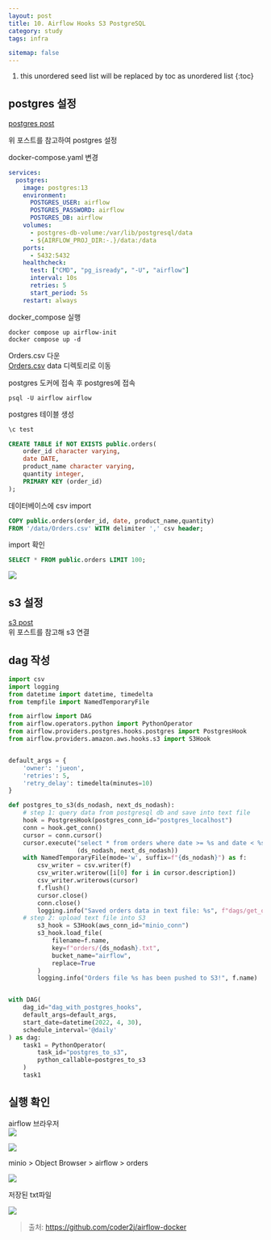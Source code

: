 ```yaml
---
layout: post
title: 10. Airflow Hooks S3 PostgreSQL
category: study
tags: infra

sitemap: false
---
```

1. this unordered seed list will be replaced by toc as unordered list
{:toc}



## postgres 설정

[postgres post](https://will980313.github.io/study/2023-04-29-7_airflow_postgres)

위 포스트를 참고하여 postgres 설정

docker-compose.yaml 변경  


```yaml
services:
  postgres:
    image: postgres:13
    environment:
      POSTGRES_USER: airflow
      POSTGRES_PASSWORD: airflow
      POSTGRES_DB: airflow
    volumes:
      - postgres-db-volume:/var/lib/postgresql/data
      - ${AIRFLOW_PROJ_DIR:-.}/data:/data
    ports:
      - 5432:5432
    healthcheck:
      test: ["CMD", "pg_isready", "-U", "airflow"]
      interval: 10s
      retries: 5
      start_period: 5s
    restart: always
```




docker_compose 실행  
```
docker compose up airflow-init
docker compose up -d
``` 



Orders.csv 다운  
[Orders.csv](https://github.com/coder2j/airflow-docker/blob/main/data/Orders.csv)
data 디렉토리로 이동
  
postgres 도커에 접속 후 postgres에 접속  
```
psql -U airflow airflow
```
postgres 테이블 생성  
```sql
\c test

CREATE TABLE if NOT EXISTS public.orders(
    order_id character varying,
    date DATE,
    product_name character varying,
    quantity integer,
    PRIMARY KEY (order_id)
);
```
데이터베이스에 csv import 
```sql
COPY public.orders(order_id, date, product_name,quantity)
FROM '/data/Orders.csv' WITH delimiter ',' csv header;
```
import 확인
```sql
SELECT * FROM public.orders LIMIT 100;
```
![](/assets/img/post/airflow_hook/hook_1.png)  

## s3 설정

[s3 post](https://will980313.github.io/study/2023-05-17-9_aws_s3_key_sensor_operator)  
위 포스트를 참고해 s3 연결  

## dag 작성

```py
import csv
import logging
from datetime import datetime, timedelta
from tempfile import NamedTemporaryFile

from airflow import DAG
from airflow.operators.python import PythonOperator
from airflow.providers.postgres.hooks.postgres import PostgresHook
from airflow.providers.amazon.aws.hooks.s3 import S3Hook


default_args = {
    'owner': 'jueon',
    'retries': 5,
    'retry_delay': timedelta(minutes=10)
}

def postgres_to_s3(ds_nodash, next_ds_nodash):
    # step 1: query data from postgresql db and save into text file
    hook = PostgresHook(postgres_conn_id="postgres_localhost")
    conn = hook.get_conn()
    cursor = conn.cursor()
    cursor.execute("select * from orders where date >= %s and date < %s",
                   (ds_nodash, next_ds_nodash))
    with NamedTemporaryFile(mode='w', suffix=f"{ds_nodash}") as f:
        csv_writer = csv.writer(f)
        csv_writer.writerow([i[0] for i in cursor.description])
        csv_writer.writerows(cursor)
        f.flush()
        cursor.close()
        conn.close()
        logging.info("Saved orders data in text file: %s", f"dags/get_orders_{ds_nodash}.txt")
    # step 2: upload text file into S3
        s3_hook = S3Hook(aws_conn_id="minio_conn")
        s3_hook.load_file(
            filename=f.name,
            key=f"orders/{ds_nodash}.txt",
            bucket_name="airflow",
            replace=True
        )
        logging.info("Orders file %s has been pushed to S3!", f.name)


with DAG(
    dag_id="dag_with_postgres_hooks",
    default_args=default_args,
    start_date=datetime(2022, 4, 30),
    schedule_interval='@daily'
) as dag:
    task1 = PythonOperator(
        task_id="postgres_to_s3",
        python_callable=postgres_to_s3
    )
    task1
```



## 실행 확인
airflow 브라우저  
![](/assets/img/post/airflow_hook/hook_2.png)  


![](/assets/img/post/airflow_hook/hook_3.png)  


minio > Object Browser > airflow > orders      


![](/assets/img/post/airflow_hook/hook_4.png) 


저장된 txt파일  


![](/assets/img/post/airflow_hook/hook_5.png)  


  
>출처: <https://github.com/coder2j/airflow-docker>